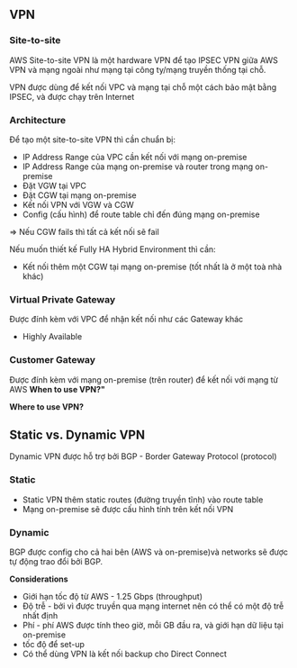 ## VPN

### Site-to-site

AWS Site-to-site VPN là một hardware VPN để tạo IPSEC VPN giữa AWS VPN và mạng ngoài như mạng tại công ty/mạng truyền thống tại chỗ. 

VPN được dùng để kết nối VPC và mạng tại chỗ một cách bảo mật bằng IPSEC, và được chạy trên Internet

### Architecture
Để tạo một site-to-site VPN thì cần chuẩn bị:
- IP Address Range của VPC cần kết nối với mạng on-premise
- IP Address Range của mạng on-premise và router trong mạng on-premise
- Đặt VGW tại VPC
- Đặt CGW tại mạng on-premise
- Kết nối VPN với VGW và CGW  
- Config (cấu hình) để route table chỉ đến đúng mạng on-premise 

=> Nếu CGW fails thì tất cả kết nối sẽ fail 

Nếu muốn thiết kế Fully HA Hybrid Environment thì cần:
- Kết nối thêm một CGW tại mạng on-premise (tốt nhất là ở một toà nhà khác)

### Virtual Private Gateway
Được đính kèm với VPC để nhận kết nối như các Gateway khác
- Highly Available
### Customer Gateway
Được đính kèm với mạng on-premise (trên router) để kết nối với mạng từ AWS 
**When to use VPN?"**

**Where to use VPN?**


## Static vs. Dynamic VPN 
Dynamic VPN được hỗ trợ bởi BGP - Border Gateway Protocol (protocol)

### Static
- Static VPN thêm static routes (đường truyền tĩnh) vào route table
- Mạng on-premise sẽ được cấu hình tính trên kết nối VPN 

### Dynamic 
BGP được config cho cả hai bên (AWS và on-premise)và networks sẽ được tự động trao đổi bởi BGP. 

**Considerations**
- Giới hạn tốc độ từ AWS - 1.25 Gbps (throughput) 
- Độ trễ - bởi vì được truyền qua mạng internet nên có thể có một độ trễ nhất định
- Phí - phí AWS được tính theo giờ, mỗi GB đầu ra, và giới hạn dữ liệu tại on-premise
- tốc độ để set-up
- Có thể dùng VPN là kết nối backup cho Direct Connect


